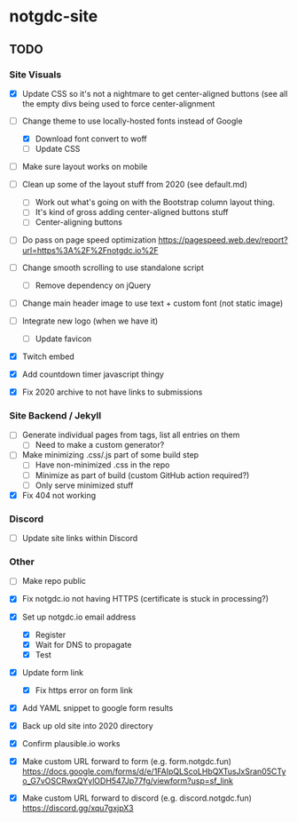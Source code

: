 # notgdc-site


## TODO

### Site Visuals

* [x] Update CSS so it's not a nightmare to get center-aligned buttons (see all
  the empty divs being used to force center-alignment
* [ ] Change theme to use locally-hosted fonts instead of Google
  * [x] Download font convert to woff
  * [ ] Update CSS
* [ ] Make sure layout works on mobile
* [ ] Clean up some of the layout stuff from 2020 (see default.md)
  * [ ] Work out what's going on with the Bootstrap column layout thing.
  * [ ] It's kind of gross adding center-aligned buttons stuff
  * [ ] Center-aligning buttons
* [ ] Do pass on page speed optimization https://pagespeed.web.dev/report?url=https%3A%2F%2Fnotgdc.io%2F
* [ ] Change smooth scrolling to use standalone script
  * [ ] Remove dependency on jQuery
* [ ] Change main header image to use text + custom font (not static image)
* [ ] Integrate new logo (when we have it)
  * [ ] Update favicon
* [x] Twitch embed
* [x] Add countdown timer javascript thingy
* [x] Fix 2020 archive to not have links to submissions


### Site Backend / Jekyll

* [ ] Generate individual pages from tags, list all entries on them
  * [ ] Need to make a custom generator?
* [ ] Make minimizing .css/.js part of some build step
  * [ ] Have non-minimized .css in the repo
  * [ ] Minimize as part of build (custom GitHub action required?)
  * [ ] Only serve minimized stuff
* [x] Fix 404 not working

### Discord

* [ ] Update site links within Discord


### Other

* [ ] Make repo public
* [x] Fix notgdc.io not having HTTPS (certificate is stuck in processing?)
* [x] Set up notgdc.io email address
  * [x] Register
  * [x] Wait for DNS to propagate
  * [x] Test
* [x] Update form link
  * [x] Fix https error on form link
* [x] Add YAML snippet to google form results
* [x] Back up old site into 2020 directory
* [x] Confirm plausible.io works
* [x] Make custom URL forward to form (e.g. form.notgdc.fun) https://docs.google.com/forms/d/e/1FAIpQLScoLHbQXTusJxSran05CTyo_G7vOSCRwxQYylODH547Jp77fg/viewform?usp=sf_link
* [x] Make custom URL forward to discord (e.g. discord.notgdc.fun) https://discord.gg/xqu7gxjpX3
 

